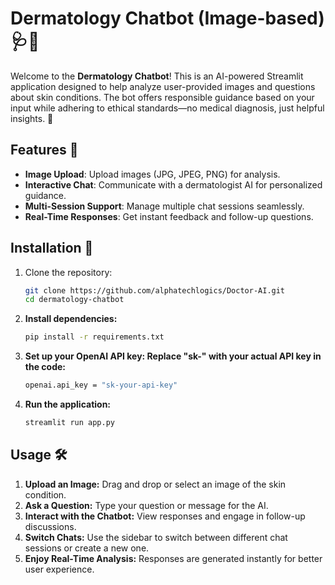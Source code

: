 # Dermatology Chatbot (Image-based) 🩺📸

Welcome to the **Dermatology Chatbot**! This is an AI-powered Streamlit application designed to help analyze user-provided images and questions about skin conditions. The bot offers responsible guidance based on your input while adhering to ethical standards—no medical diagnosis, just helpful insights. 🌟

## Features 🎯

- **Image Upload**: Upload images (JPG, JPEG, PNG) for analysis.
- **Interactive Chat**: Communicate with a dermatologist AI for personalized guidance.
- **Multi-Session Support**: Manage multiple chat sessions seamlessly.
- **Real-Time Responses**: Get instant feedback and follow-up questions.

## Installation 🚀

1. Clone the repository:

   ```bash
   git clone https://github.com/alphatechlogics/Doctor-AI.git
   cd dermatology-chatbot
   ```

2. **Install dependencies:**

   ```bash
   pip install -r requirements.txt
   ```

3. **Set up your OpenAI API key: Replace "sk-" with your actual API key in the code:**

   ```bash
   openai.api_key = "sk-your-api-key"
   ```

4. **Run the application:**

   ```bash
   streamlit run app.py
   ```

## Usage 🛠️

1. **Upload an Image:** Drag and drop or select an image of the skin condition.
2. **Ask a Question:** Type your question or message for the AI.
3. **Interact with the Chatbot:** View responses and engage in follow-up discussions.
4. **Switch Chats:** Use the sidebar to switch between different chat sessions or create a new one.
5. **Enjoy Real-Time Analysis:** Responses are generated instantly for better user experience.
